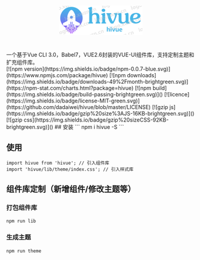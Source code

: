 # <center> ![logo](./static/white-logo.png) </center>
<br>
一个基于Vue CLI 3.0，Babel7，VUE2.6封装的VUE-UI组件库，支持定制主题和扩充组件库。
<br>
[![npm version](https://img.shields.io/badge/npm-0.0.7-blue.svg)](https://www.npmjs.com/package/hivue)
[![npm downloads](https://img.shields.io/badge/downloads-49%2Fmonth-brightgreen.svg)](https://npm-stat.com/charts.html?package=hivue)
[![npm build](https://img.shields.io/badge/build-passing-brightgreen.svg)]()
[![licence](https://img.shields.io/badge/license-MIT-green.svg)](https://github.com/dadaiwei/hivue/blob/master/LICENSE)
[![gzip js](https://img.shields.io/badge/gzip%20size%3AJS-16KB-brightgreen.svg)]()
[![gzip css](https://img.shields.io/badge/gzip%20sizeCSS-92KB-brightgreen.svg)]()
## 安装
```
npm i hivue -S
```

## 使用
```
import hivue from 'hivue'; // 引入组件库
import 'hivue/lib/theme/index.css'; // 引入样式库 
```
## 组件库定制（新增组件/修改主题等）
### 打包组件库
```
npm run lib
```

### 生成主题
```
npm run theme
```

